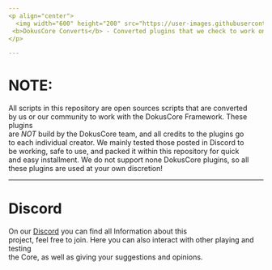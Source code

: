 ```yaml
---
<p align="center">
  <img width="600" height="200" src="https://user-images.githubusercontent.com/49053928/111937011-2e9b8080-8ac7-11eb-914a-a0d94380d611.gif"><br>
 <b>DokusCore Converts</b> - Converted plugins that we check to work on DokusCore.
</p>

---
```

# NOTE:
All scripts in this repository are open sources scripts that are converted <br>
by us or our community to work with the DokusCore Framework. These plugins <br>
are *NOT* build by the DokusCore team, and all credits to the plugins go <br>
to each individual creator. We mainly tested those posted in Discord to <br>
be working, safe to use, and packed it within this repository for quick <br>
and easy installment. We do not support none DokusCore plugins, so all <br>
these plugins are used at your own discretion!

---
# Discord
On our [Discord](https://discord.io/dokuscore) you can find all Information about this <br>
project, feel free to join. Here you can also interact with other playing and testing<br>
the Core, as well as giving your suggestions and opinions.
